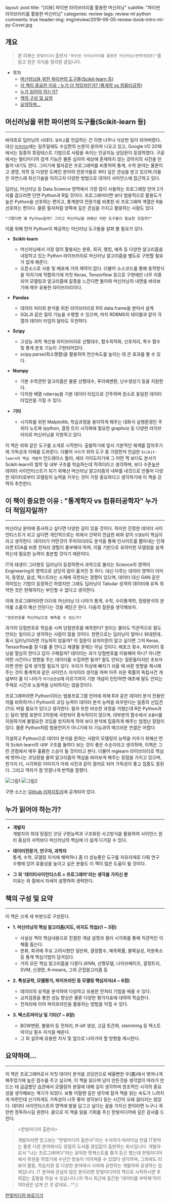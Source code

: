 
layout: post
title:  "[리뷰] 파이썬 라이브러리를 활용한 머신러닝"
subtitle:   "파이썬 라이브러리를 활용한 머신러닝"
categories: review
tags: review ml python
comments: true
header-img: img/review/2019-06-05-review-book-intro-ml-py-Cover.jpg


## 개요
> 본 리뷰는 `한빛미디어` 출판사 `"파이썬 라이브러리를 활용한 머신러닝(번역개정판)"`을 읽고 얻은 지식을 정리한 글입니다.

- 목차
	- [머신러닝을 위한 파이썬의 도구들(Scikit-learn 등)](#머신러닝을-위한-파이썬의-도구들scikit-learn-등)
	- [이 책이 중요한 이유 : 누가 더 적임자인가? (통계학 vs 컴퓨터공학)](#이-책이-중요한-이유--통계학자-vs-컴퓨터공학자-누가-더-적임자일까)
	- [누가 읽어야 하는가?](#누가-읽어야-하는가)
	- [책의 구성 및 요약](#책의-구성-및-요약)
	- [요약하며...](#요약하며)



## 머신러닝을 위한 파이썬의 도구들(Scikit-learn 등)
---
바야흐로 딥러닝의 시대다. `알파고`를 언급하는 건 이젠 너무나 식상한 일이 되어버렸다. 대신 [`아카이브`](https://arxiv.org/)에는 일주일에도 수십편의 논문이 쏟아져 나오고 있고, Google I/O 2018에서는 일종의 튜링테스트 기법으로 사람을 속이는 인공지능 상담원이 등장하였다. 구글에서는 멀티미디어 검색 기능은 물론 심지어 세상에 존재하지 않는 강아지의 사진을 만들어 내기도 한다. 그러기에 필자같은 프로그래머를 비롯하여 통계, 수학 분야는 물론이고 경영, 의학 등 다양한 도메인 분야의 전문가들로 부터 깊은 관심을 받고 있으며,이들은 자연스레 최신기술을 익히고자 다양한 방법으로 데이터 사이언스에 접근하고 있다.    

딥러닝, 머신러닝 등 Data Science 영역에서 가장 많이 사용하는 프로그래밍 언어 2가지를 꼽으라면 단연 Python과 R일 것이다. 프로그래머라면 보다 범용적으로 활용도가 높은 Python을 선호하는 편이고, 통계분야 전문가를 비롯한 비 프로그래머 계열은 R을 선호하는 편이다. 물론 필자처럼 양쪽에 깊은 관심을 가지고 활용하는 사람도 있다.  


```
"그렇다면 왜 Python일까? 그리고 머신러닝을 위해선 어떤 도구들이 필요한 것일까?"   
```  

이를 위해 먼저 Python이 제공하는 머신러닝 도구들을 살펴 볼 필요가 있다.

* __Scikit-learn__
  - 머신러닝에서 가장 많이 활용되는 분류, 회귀, 랭킹, 예측 등 다양한 알고리즘을 내장하고 있는 Python 라이브러리로 머신러닝 알고리즘을 별도로 구현할 필요가 없게 해준다.  
  - 오픈소스로 사용 및 배포에 거의 제약이 없다. 더불어 소스코드를 통해 동작방식을 익히기에 적합하기에 자칫 Keras, Tensorflow 등으로 구현에만 너무 치중되어 모델링과 알고리즘에 갈증을 느낀다면 돌아와 머신러닝의 내면을 바라보기에 매우 유용한 라이브러리이다.

* __Pandas__
  - 데이터 처리와 분석을 위한 라이브러리로 R의 data.frame을 본떠서 설계
  - SQL과 같은 질의 기능을 수행할 수 있으며, 마치 RDBMS의 테이블과 같이 각 열의 데이터 타입이 달라도 무관하다.


* __Scipy__
  - 고성능 과학 계산용 라이브러리로 선형대수, 함수최적화, 신호처리, 특수 함수 및 통계 분포 기능이 구현되어있다.
  - scipy.parse(희소행렬)을 활용하여 연산속도를 높이는 데 큰 효과를 볼 수 있다.

* __Numpy__
  - 기본 수학관련 알고리즘은 물론 선형대수, 푸리에변환, 난수생성기 등을 지원한다.
  - 다차원 배열 ndarray을 기본 데이터 타입으로 간주하며 원소로 동일한 데이터 타입만을 가질 수 있다.  

* __기타__
  - 시각화를 위한 Matplotlib, 학습과정을 용이하게 해주는 대화식 실행환경인 주피터 노트북 Ipython, 결정 트리 시각화에 필요한 graphviz 등 다양한 라이브러리로 머신러닝을 지원하고 있다.

이 책은 위와 같은 도구를 소개로 시작한다. 출발하기에 앞서 기본적인 체계를 잡아주기에 가독성과 이해를 도와준다. 더불어 `저자`가 위의 도구 중 가장먼저 언급한 `Scikit-learn의 핵심 개발자` 안드레아스 뮐러, 세라 가이도이기에 그 어떤 책 보다도 본서가 Scikit-learn의 철학 및 내부 구조를 학습하는데 적격이라고 생각하며, 보다 수준높은 데이터 사이언티스트가 되기 위해선 머신러닝 알고리즘의 내부를 내것으로 만들어 다양한 데이터로부터 모델링의 능력을 키우는 것이 가장 중요하다고 생각하기에 이 책을 강력히 추천한다.


## 이 책이 중요한 이유 : "통계학자 vs 컴퓨터공학자" 누가 더 적임자일까?
---
머신러닝 분야에 종사하고 싶다면 다양한 길이 있을 것이다. 하지만 진정한 데이터 사이언티스트가 되고 싶다면 개인적으로는 위에서 간략히 언급한 바와 같이 `모델링`이 핵심이라고 생각한다. 데이터가 어떤것이 주어지더라도 분석을 통해 인사이트를 뽑아내는 인재라면 EDA를 비롯 전처리 경험이 풍부해야 하며, 이를 기반으로 유의미한 모델링을 설계하는데 필요한 능력이 충분할 것이기 때문이다.

IT의 태생이 그러했듯 딥러닝이 등장하면서 과학으로 불리는 Science의 영역이 Engineering의 영역으로 상당히 많이 옮겨진 듯 하다. 대신 다루는 데이터 영역이 이미지, 동영상, 음성, 텍스트라는 소재에 국한되는 경향이 있으며, 데이터 대신 GAN 같은 의미있는 기법이 등장하긴 하였지만 그래도 딥러닝이 Tabular 성격의 데이터에 유독 취약한 것은 현재까지는 부인할 수 없다고 생각한다.

이에 프로그래머라면 더더욱 머신러닝 더 나아가 통계, 수학, 수리통계학, 정량분석의 분야를 소홀히 해선 안된다는 것을 깨닫곤 한다.
다음의 질문을 생각해보자.

```
"로또번호를 머신러닝으로 예측할 수 있는가?
```

과거의 당첨번호로 학습을 시켜 당첨번호를 예측한다? 원리는 몰라도 직관적으로 말도 안되는 일이라고 생각하는 사람이 많을 것이다. 한편으로는 딥러닝이 얼마나 위대한데.. 혹시 딥러닝이라면 가능하지 않을까? 이 질문이 유의미한지 알고 싶다면 그저 Keras, Tensorflow를 잘 다룰 줄 안다고 해결될 문제는 아닐 것이다. 에포크 횟수, 파리미터 튜닝을 열심히 한다고 답이 구해질까? 데이터는 과거 당첨번호를 이용해야 하나? 아니면 어떤 사건이나 영향을 주는 데이터를 수집하면 될까? 말도 안되는 질문들이지만 초보자라면 한번 깊게 생각할 필요가 있다. 우리가 허상에 빠지기 쉬울 때 바른 방향을 제시해주는 것이 통계학과 같은 사이언스 지식이라 생각을 하며 아주 쉬운 확률의 독립사건 개념부터 좀 더 나아가 `자기상관성`에 이르기까지 기본 개념이 탄탄하면 애초에 말도 안되는 주제로 시간과 노동력을 낭비하지는 않을것이다.

프로그래머라면 Python이라는 범용프로그램 언어에 취해 R과 같은 데이터 분석 전용언어를 비하하거나 Python의 코딩 능력이 데이터 분석 능력을 좌우한다는 일종의 선입견(?)도 버릴 필요가 있다고 생각한다. 필자 또한 비슷한 과정을 거쳤는데 R은 Python과는 달리 행렬 표현이 2차원에 국한되어 종속적이지 않으며, 대부분의 함수에서 `포뮬러`를 지원하기에 불필요한 코딩을 방지하게 하여 보다 분석에 집중하게 해주는 엄청난 장점이 있다. 물론 Python처럼 범용언어가 아니기에 타 기능과의 매끄러운 연결은 어렵다.

각설하고 Python으로 데이터 분석을 원하는 사람이 모델링의 능력을 키우기 위해선 먼저 Scikit-learn의 내부 구조를 들여다 보는 것이  좋은 수순이라고 생각하며, 이책은 그런 관점에서 매우 훌륭한 스승이 될 것이라고 본다. 더불어 mglearn 라이브러리로 핵심에 벗어나는 코딩량을 줄여 알고리즘의 핵심을 바라보게 해주는 장점을 가지고 있으며, 한가지 더, 시각화된 이미지가 아래 사진과 같이 컬러로 되어 가독성이 좋고 집중도 잘된다. 그리고 역자가 참 맛깔나게 번역을 잘했다.

![그림1](https://theorydb.github.io/assets/img/review/2019-06-05-review-book-intro-ml-py-1.jpg)
![그림2](https://theorydb.github.io/assets/img/review/2019-06-05-review-book-intro-ml-py-2.jpg)

구현 소스는 [Github 리파지토리](https://github.com/rickiepark/introduction_to_ml_with_python)에 공개되어 있다.



## 누가 읽어야 하는가?
---
- __개발자__  
  개발자의 최대 장점인 코딩 구현능력과 구조화된 사고방식을 활용하여 사이언스 원리 중심의 서적보다 머신러닝의 핵심에 더 쉽게 다가갈 수 있다.

- __데이터전문가, 연구자, 과학자__  
  통계, 수학, 모델링 지식에 해박하나 좀 더 성능좋은 도구를 자유자재로 다뤄 연구 수행에 있어 효율성을 높이고 싶은 분들도 이 책이 많은 도움이 될 것이다.

- __그 외 '데이터사이언티스트 = 프로그래머'라는 생각을 가지신 분__  
  이유는 위 절에서 자세히 설명하여 생략한다.



## 책의 구성 및 요약
---
이 책은 크게 세 부분으로 구성된다.

- __1. 머신러닝의 핵심 알고리즘(지도, 비지도 학습)(1 ~ 3장)__  
  - 사실상 책의 핵심내용으로 친절한 개념 설명과 컬러 시각화를 통해 직관적인 이해를 돕는다.
  - 분류, 회귀에 주요 고려사항인 일반화, 결정함수, 예측확률, 불확실성, 차원축소 등 통계 핵심기법이 담겨있다.
  - 거의 모든 핵심 알고리즘을 다룬다.(KNN, 선형모델, 나이브베이즈, 결정트리, SVM, 신경망, K-means, 그외 군집알고리즘 등

- __2. 특성공학, 모델평가, 파이프라인 등 모델링 핵심지식(4 ~ 6장)__  
  - 데이터의 성격을 분석하여 다양하고 유용한 전처리 기법을 배울 수 있다.   
  - 교차검증을 통한 성능 향상은 물론 다양한 평가지표에 대하여 학습한다.
  - 전처리에 이어 파이프라인을 활용하는 방법을 익힐 수 있다.  

- __3. 텍스트마이닝 및 기타(7 ~ 8장)__  
  - BOW변환, 불용어 등 전처리, tf-idf 생성, 고급 토큰화, stemming 등 텍스트마이닝 필수 지식을 배운다.
  - 그 외 실무에 유용한 지식 및 앞으로 나아가야 할 방향을 제시한다.  

## 요약하며...
---
이 책은 프로그래머로서 자칫 데이터 분석을 코딩만으로 배울뻔한 우(愚)에서 벗어나게 해주었기에 높은 점수를 주고 싶으며, 이 책을 읽으며 남이 만든것을 생각없이 따라가 만드는 데 급급했던 습관에서 모델링의 본질에 대해 깊이 생각하며 창조적인 시각의 중요성을 생각해보는 계기가 되었다. 보통 이럴땐 깊은 생각에 잠겨 책을 읽는 속도가 느려지게 마련인데 신기하게도 가독성이 너무 좋아 생각보다 읽는 시간이 오래 걸리지는 않았다. 데이터 사이언티스트의 영역에 발을 담그고 싶다는 꿈을 가지신 분이라면 누구나 꼭 한번 정독하시길 권한다. 끝으로 이 책을 읽을 기회를 주신 한빛미디어에 깊은 감사를 드린다.


> \<한빛미디어 출판사\>  
>
> 개발자라면 믿고보는 "한빛미디어 출판사"라는 수식어가 따라다닐 만큼 IT분야는 물론 다른 분야에서도 양질의 도서를 끊임없이
> 출판하는 회사입니다. 개발자로서 "나는 프로그래머다"라는 유익한 팟캐스트를 즐겨 듣곤 했는데 한빛미디어에서 후원을
> 하였기에 수년간 방송이 이어져올 수 있었다 생각하며, 그외에도 리뷰어 활동, 학습지원 등 다양한 분야에서 사회에 공헌하는
> 개발자와 공생하는 업체입니다. IT 분야에 관심이 많은 분이라면 한빛미디어의 책으로 시작하시면 후회없는 출발을 하실 수
> 있습니다.(저 역시 최근에 출간된 '데이터를 부탁해'까지 100권은 넘게 산 것 같네요...^^;)  


[한빛미디어 바로가기](http://www.hanbit.co.kr/)
